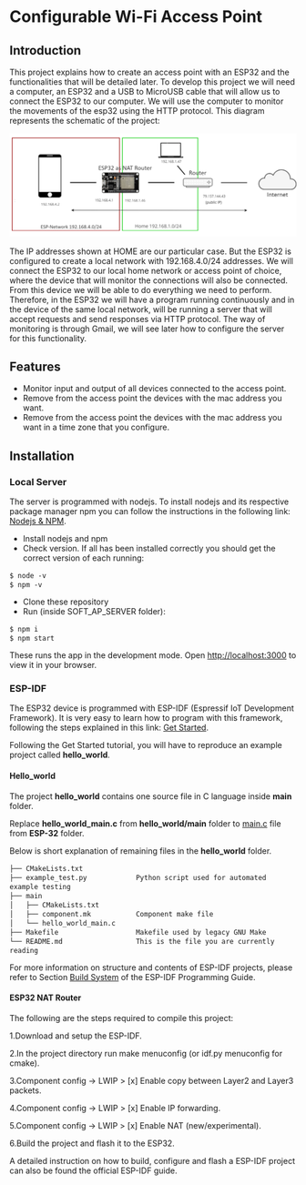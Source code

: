 # Configurable Wi-Fi Access Point

## Introduction

This project explains how to create an access point with an ESP32 and the functionalities that
will be detailed later.
To develop this project we will need a computer, an ESP32 and a USB to MicroUSB cable
that will allow us to connect the ESP32 to our computer.
We will use the computer to monitor the movements of the esp32 using the HTTP protocol.
This diagram represents the schematic of the project:

![System Scheme](./SOFT_AP_SERVER/AP.png "System Scheme")

The IP addresses shown at HOME are our particular case. But the ESP32 is configured to
create a local network with 192.168.4.0/24 addresses.
We will connect the ESP32 to our local home network or access point of choice, where the
device that will monitor the connections will also be connected. From this device we will be
able to do everything we need to perform.
Therefore, in the ESP32 we will have a program running continuously and in the device of
the same local network, will be running a server that will accept requests and send responses
via HTTP protocol.
The way of monitoring is through Gmail, we will see later how to configure the server for
this functionality.


## Features

- Monitor input and output of all devices connected to the access point.
- Remove from the access point the devices with the mac address you want.
- Remove from the access point the devices with the mac address you want in a time zone
that you configure.


## Installation

### Local Server

The server is programmed with nodejs. To install nodejs and its respective package manager
npm you can follow the instructions in the following link: [Nodejs & NPM](https://nodejs.org/es/download/package-manager/).

- Install nodejs and npm 
- Check version. If all has been installed correctly you should get the correct version of each running:
```
$ node -v
$ npm -v
```
- Clone these repository
- Run (inside SOFT_AP_SERVER folder):
```
$ npm i 
$ npm start
```
These runs the app in the development mode. Open [http://localhost:3000](http://localhost:3000) to view it in your browser.

### ESP-IDF

The ESP32 device is programmed with ESP-IDF (Espressif IoT Development Framework). It
is very easy to learn how to program with this framework, following the steps explained in this
link: [Get Started](https://docs.espressif.com/projects/esp-idf/en/latest/esp32/get-started/index.html/).

Following the Get Started tutorial, you will have to reproduce an example project called **hello_world**.

#### Hello_world

The project **hello_world** contains one source file in C language inside **main** folder.

Replace **hello_world_main.c** from **hello_world/main** folder to [main.c](ESP-32/main.c) file from **ESP-32** folder.

Below is short explanation of remaining files in the **hello_world** folder.

```
├── CMakeLists.txt
├── example_test.py            Python script used for automated example testing
├── main
│   ├── CMakeLists.txt
│   ├── component.mk           Component make file
│   └── hello_world_main.c
├── Makefile                   Makefile used by legacy GNU Make
└── README.md                  This is the file you are currently reading
```

For more information on structure and contents of ESP-IDF projects, please refer to Section [Build System](https://docs.espressif.com/projects/esp-idf/en/latest/esp32/api-guides/build-system.html) of the ESP-IDF Programming Guide.

#### ESP32 NAT Router 

The following are the steps required to compile this project:

1.Download and setup the ESP-IDF.

2.In the project directory run make menuconfig (or idf.py menuconfig for cmake).

3.Component config -> LWIP > [x] Enable copy between Layer2 and Layer3 packets.

4.Component config -> LWIP > [x] Enable IP forwarding.

5.Component config -> LWIP > [x] Enable NAT (new/experimental).

6.Build the project and flash it to the ESP32.

A detailed instruction on how to build, configure and flash a ESP-IDF project can also be found the official ESP-IDF guide.






